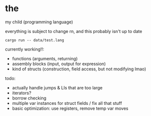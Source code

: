 # the

my child (programming language)

everything is subject to change rn, and this probably isn't up to date

`cargo run -- data/test.lang`

currently working!!:
- functions (arguments, returning)
- assembly blocks (input, output for expression)
- kind of structs (construction, field access, but not modifying lmao)

todo:
- actually handle jumps & LIs that are too large
- iterators?
- borrow checking
- multiple var instances for struct fields / fix all that stuff
- basic optimization: use registers, remove temp var moves
